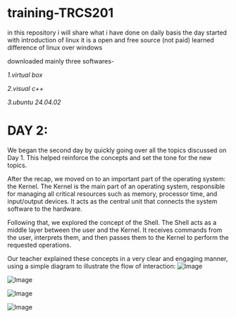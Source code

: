 # training-TRCS201
in this repository i will share what i have done on daily basis
the day started with introduction of linux 
it is a open and free source (not paid)
learned difference of linux over windows

downloaded mainly three softwares-

*1.virtual box*

*2.visual c++*

*3.ubuntu 24.04.02*
# DAY 2: 
We began the second day by quickly going over all the topics discussed on Day 1. This helped reinforce the concepts and set the tone for the new topics.

After the recap, we moved on to an important part of the operating system: the Kernel. The Kernel is the main part of an operating system, responsible for managing all critical resources such as memory, processor time, and input/output devices. It acts as the central unit that connects the system software to the hardware.

Following that, we explored the concept of the Shell. The Shell acts as a middle layer between the user and the Kernel. It receives commands from the user, interprets them, and then passes them to the Kernel to perform the requested operations.

Our teacher explained these concepts in a very clear and engaging manner, using a simple diagram to illustrate the flow of interaction:
![Image](https://github.com/user-attachments/assets/e0ed84d9-0a9f-42bf-9dd3-09ec73426040)

![Image](https://github.com/user-attachments/assets/6e33c465-9502-4594-ad4c-c2cc42aeb4a2)

![Image](https://github.com/user-attachments/assets/e76545b7-bdd8-4504-a2ee-73295dd320ab)

![Image](https://github.com/user-attachments/assets/a134e9e1-2f03-4fa3-b560-ba3ce3c0db57)
